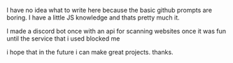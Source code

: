 I have no idea what to write here because the basic github prompts are boring.
I have a little JS knowledge and thats pretty much it.

I made a discord bot once with an api for scanning websites once
it was fun until the service that i used blocked me 

i hope that in the future i can make great projects.
thanks.
